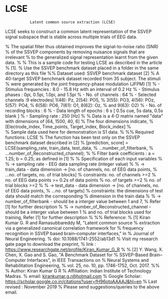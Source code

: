 # LCSE
               Latent common source extraction (LCSE)
LCSE seeks to construct a common latent representation of the SSVEP signal
subspace that is stable across multiple trials of EEG data.

% The spatial filter thus obtained improves the signal-to-noise ratio (SNR)
% of the SSVEP components by removing nuisance signals that are irrelevant
% to the generalized signal representation learnt from the given data.
%
%   This is a sample code for testing LCSE as described in the article
%   [1].
%   Use the SSVEP benchmark dataset placed in a folder in the same directory as this file
%% Dataset used: SSVEP benchmark dataset [2]
%   A 40-target SSVEP benchmark dataset recorded from 35 subject. The stimuli
%   were generated by the joint frequency-phase modulation (JFPM) [1]
%     - Stimulus frequencies    : 8.0 - 15.8 Hz with an interval of 0.2 Hz
%     - Stimulus phases         : 0pi, 0.5pi, 1.0pi, and 1.5pi
%     - No. of channels         : 64
%     - Selected channels       :9 electrodes[ 1(48): Pz, 2(54): PO5,
%                                  3(55):  PO3, 4(56): POz, 5(57): PO4,
%                                  6(58): PO6, 7(61): O1, 8(62): Oz,
%                                  and 9(63): O2)
%     - No. of recording blocks : 6
%     - Data length of epochs   : 6 s [ 0.5s cue, 5s data, 0.5s blank ]
%     - Sampling rate           : 250 [Hz]
%
%   Data is a 4-D matrix named "data" with dimensions of [64, 1500, 40, 6]
%   The four dimensions indicate,
%         [Electrode_index, Time_points, Target_index, Block_index]
%         
%          Sample data used here for demonstration is S1 data.
%
%% Required functions: LCSE
%  The function has been test only on the SSVEP benchmark dataset described in [2]
% [prediction, score] = LCSE(sampling_rate, train_data, test_data, 
%                            ...number_of_filterbank, 
%                            ...number_of_Reconstructed_channel);
% 
% Filter bank coefficients : a = 1.25; b = 0.25;  as defined in [1]
% 
% Specification of each input variables
% 
% -> sampling rate - EEG data sampling rate (integer value) 
% 
% -> train_data - data dimension -> [no. of channels, no. of EEG data points, 
%                                   ...no. of targets, no. of trial blocks]
%    constraints: no. of channels >=2
%                 no. of EEG data points >= 0.2s of data points
%                 no. of targets  >=2
%                 no. of trial blocks >=2
% 
% -> test_data - data dimension -> [no. of channels, no. of EEG data points, 
%                                   ...no. of targets]
%    constraints: the dimensions of test data should match the corresponding 
%    dimension in the train data
% 
% -> number_of_filterbank - should be a interger value between 1 and 7,
%    Refer [1] for further description
% 
% -> number_of_Reconstructed_channel - should be a interger value between 1 
%    and no. of trial blocks used for training, Refer [1] for further description
% 
%% Reference:
%   [1] Kiran Kumar G. R and Ramasubbareddy M, "Latent common source
%       extraction via a generalized canonical correlation framework for
%       frequency recognition in SSVEP based brain–computer interfaces," in
%         Journal of Neural Engineering.
%       doi: 10.1088/1741-2552/ab13d1
%   Visit my research gate page to download the preprint,
%       link : https://www.researchgate.net/profile/Kiran_Kumar_G_R
% 
%   [2] Y. Wang, X. Chen, X. Gao and S. Gao, "A Benchmark Dataset for
%       SSVEP-Based Brain–Computer Interfaces", in IEEE Transactions on
%       Neural Systems and Rehabilitation Engineering,
%       vol. 25, no. 10, pp. 1746-1752, Oct. 2017.
%%
% Author: Kiran Kumar G R
% Affiliation: Indian Institute of Technology Madras.
% email: kirankumar.g.r@hotmail.com
% Google Scholar: https://scholar.google.co.in/citations?user=fH96otoAAAAJ&hl=en
% Last revised : November 2019
% Please send suggestions/queries to the above email.
